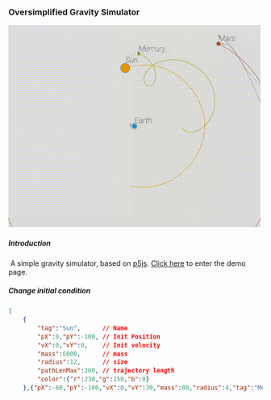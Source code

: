 ### Oversimplified Gravity Simulator

![2021_6_9下午9_15_45.new](README.assets/2021_6_9下午9_15_45.new.gif)

##### Introduction

​	A simple gravity simulator, based on [p5js](https://p5js.org/). [Click here](https://arnosolo.github.io/oversimplified_gravity_simulator/) to enter the demo page.



##### Change initial condition

```json
[
    {
        "tag":"Sun",	  // Name
        "pX":0,"pY":-100, // Init Position
        "vX":0,"vY":0, 	  // Init velocity
        "mass":6000,	  // mass
        "radius":12,	  // size
        "pathLenMax":200, // trajectory length
        "color":{"r":230,"g":150,"b":0}
    },{"pX":-60,"pY":-100,"vX":0,"vY":30,"mass":80,"radius":4,"tag":"Mercury","color":{"r":120,"g":180,"b":0},"pathLenMax":80}]
```



